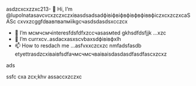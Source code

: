 asdzcxcxzzxc213- 👋 Hi, I’m @lupolnatasavcvcxzczxczxівasdsadsadфівіфвіфвфівфвфіввфіczxcxzczxcaSASc cxvxzcggfdвавпвапмiikgсчasdsdasdsxcczcx
- 👀 I’m мсмчсмчinteresfdsfdfxzcсчasasмted gkhsdfdsfjjk ...xzc
- 🌱 I’m currxcv..asdacxasxscvbaxsdфівівфxlh
- 📫 How to resdach me ...asfvxxczcxzc nmfadsfasdb
etyettrasdzcxіваівfsdfачмсчмсчваіваіsdasdasdfasdfascxzcxz
<!---gfsdasdsdadasdasdacxzczлпоxcsadsadsacxasdxz
lupolnatasa/lupolnatasa j,vhgis a ✨ special ✨ reiulpository because its `sdfdsfdsfREADME.mdvbx`asd (this file) appearsads on your GicnmbtHub profile.lkj
You can click the Precvvfkjkhhjiew link tиcvbаobv takex a look at your changes.sda
--->ads
ssfc
cxa
zcx;khv
assaccxzczxc
